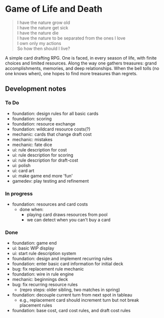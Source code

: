 # Game of Life and Death

> I have the nature grow old<br>
> I have the nature get sick<br>
> I have the nature die<br>
> I have the nature to be separated from the ones I love<br>
> I own only my actions<br>
> So how then should I live?

A simple card drafting RPG. One is faced, in every season of life, with finite choices and limited resources. Along the way one gathers treasures: grand accomplishments, memories, and deep relationships. When the bell tolls (no one knows when), one hopes to find more treasures than regrets.

## Development notes

### To Do

- foundation: design rules for all basic cards
- foundation: scoring
- foundation: resource exchange
- foundation: wildcard resource costs(?)
- mechanic: cards that change draft cost
- mechanic: mistakes
- mechanic: fate dice
- ui: rule description for cost
- ui: rule description for scoring
- ui: rule description for draft-cost
- ui: polish
- ui: card art
- ui: make game end more 'fun'
- gamedev: play testing and refinement

### In progress

- foundation: resources and card costs
  - done when:
    - playing card draws resources from pool
    - we can detect when you can't buy a card

### Done

- foundation: game end
- ui: basic WIP display
- ui: start rule description system
- foundation: design and implement recurring rules
- foundation: enter basic card information for initial deck
- bug: fix replacement rule mechanic
- foundation: wire in rule engine
- mechanic: beginnings deck
- bug: fix recurring resource rules 
  - (repro steps: older sibling, two matches in spring)
- foundation: decouple current turn from next spot in tableau
  - e.g., replacement card should increment turn but not break placement rules
- foundation: base cost, card cost rules, and draft cost rules